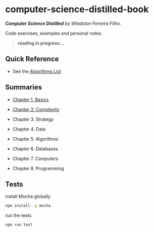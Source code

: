 # computer-science-distilled-book

_**Computer Science Distilled** by Wladston Ferreira Filho_.

Code exercises, examples and personal notes.

> **reading in progress...**

## Quick Reference

* See the [Algorithms List](./algorithms.md)

## Summaries

* [Chapter 1. Basics](./01-basics/summary.md)

* [Chapter 2: Complexity](./02-complexity/summary.md)

* Chapter 3. Strategy

* Chapter 4. Data

* Chapter 5. Algorithms

* Chapter 6. Databases

* Chapter 7. Computers

* Chapter 8. Programming

## Tests

install Mocha globally

```sh
npm install -g mocha
```

run the tests

```sh
npm run test
```
